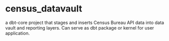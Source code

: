 # census_datavault
a dbt-core project that stages and inserts Census Bureau API data into data vault and reporting layers. Can serve as dbt package or kernel for user application.
